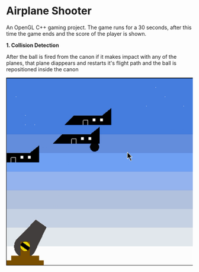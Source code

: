 # Airplane Shooter

An OpenGL C++ gaming project. The game runs for a 30 seconds, after this time the game ends and the score of the player is shown.

**1. Collision Detection**

After the ball is fired from the canon if it makes impact with any of the planes, that plane diappears and restarts it's flight path and the ball is repositioned inside the canon

![](Readme%20Attachments/collision1.png)